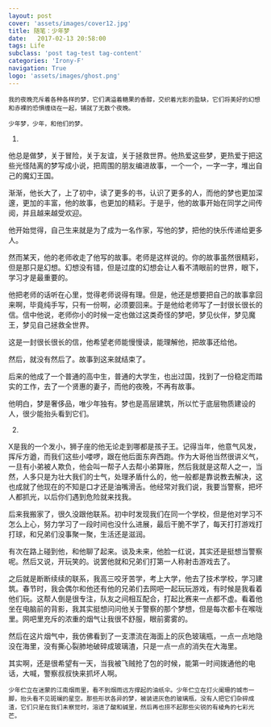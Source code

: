 ```yaml
---
layout: post
cover: 'assets/images/cover12.jpg'
title: 随笔：少年梦
date:   2017-02-13 20:58:00
tags: Life
subclass: 'post tag-test tag-content'
categories: 'Irony-F'
navigation: True
logo: 'assets/images/ghost.png'
---
```



 	


	我的夜晚充斥着各种各样的梦，它们满溢着糖果的香醇，交织着光影的盈缺，它们将美好的幻想和赤裸的恐惧缠绕在一起，铺就了无数个夜晚。
	
	少年梦，少年，和他们的梦。

1.

他总是做梦，关于冒险，关于友谊，关于拯救世界。他热爱这些梦，更热爱于把这些光怪陆离的梦写成小说，把周围的朋友编进故事，一个一个，一字一字，堆出自己的魔幻王国。
	
渐渐，他长大了，上了初中，读了更多的书，认识了更多的人，而他的梦也更加深邃，更加的丰富，他的故事，也更加的精彩。于是乎，他的故事开始在同学之间传阅，并且越来越受欢迎。
	
他开始觉得，自己生来就是为了成为一名作家，写他的梦，把他的快乐传递给更多人。

然而某天，他的老师收走了他写的故事。老师是这样说的。你的故事虽然很精彩，但是那只是幻想。幻想没有错，但是过度的幻想会让人看不清眼前的世界，眼下，学习才是最重要的。

他把老师的话听在心里，觉得老师说得有理。但是，他还是想要把自己的故事拿回来啊，毕竟纯手写，只有一份啊，必须要回来。于是他给老师写了一封很长很长的信。信中他说，老师你小的时候一定也做过这类奇怪的梦吧，梦见伙伴，梦见魔王，梦见自己拯救全世界。

这是一封很长很长的信，他希望老师能慢慢读，能理解他，把故事还给他。

然后，就没有然后了。故事到这来就结束了。

后来的他成了一个普通的高中生，普通的大学生，也出过国，找到了一份稳定而踏实的工作，去了一个贤惠的妻子，而他的夜晚，不再有故事。

他明白，梦是奢侈品，唯少年独有。梦也是高层建筑，所以忙于底层物质建设的人，很少能抬头看到它们。

2.

X是我的一个发小，狮子座的他无论走到哪都是孩子王。记得当年，他意气风发，挥斥方遒，而我们这些小喽啰，跟在他后面东奔西跑。作为大哥他当然很讲义气，一旦有小弟被人欺负，他会叫一帮子人去帮小弟算账，然后我就是这帮人之一，当然，人多只是为壮大我们的士气，处理矛盾什么的，他一般都是靠说教去解决，这也成就了他现在的不知是口才还是油嘴滑舌。他经常对我们说，我要当警察，把坏人都抓光，以后你们遇到危险就来找我。

后来我搬家了，很久没跟他联系。初中时发现我们在同一个学校，但是他对学习不怎么上心，努力学习了一段时间也没什么进展，最后干脆不学了，每天打打游戏打打球，和兄弟们没事聚一聚，生活还是滋润。

有次在路上碰到他，和他聊了起来。谈及未来，他脸一红说，其实还是挺想当警察呢。然后又说，开玩笑的。说罢他就和兄弟们打第一人称射击游戏去了。

之后就是断断续续的联系，我高三咬牙苦学，考上大学，他去了技术学校，学习建筑。春节时，我会偶尔和他还有他的兄弟们去网吧一起玩玩游戏，有时候是我看着他们玩。这帮人倒是很专注，队友之间相互配合，打起比赛来一点都不虚。看着他坐在电脑前的背影，我其实挺想问问他关于警察的那个梦想，但是每次都卡在喉咙里。网吧里充斥的浓重的烟气让我很不舒服，眼前雾雾的。
	
然后在这片烟气中，我仿佛看到了一支漂流在海面上的灰色玻璃瓶，一点一点地隐没在海里，没有撕心裂肺地破碎成玻璃渣，只是一点一点的消失在大海里。

其实啊，还是很希望有一天，当我被飞贼抢了包的时候，能第一时间拨通他的电话，大喊，警察叔叔快来抓坏人啊。
	
	少年伫立在迷蒙的江南烟雨里，看不到烟雨远方撑起的油纸伞。少年伫立在灯火阑珊的城市一脚，抬头看不见斑斓的星空。那些形状各异的梦，被装进灰色的玻璃瓶，没有人把它们杂碎成渣，它们只是在我们未察觉时，溶进了酸和碱里，然后再也捞不起那些尖锐的有棱角的七彩光芒。


